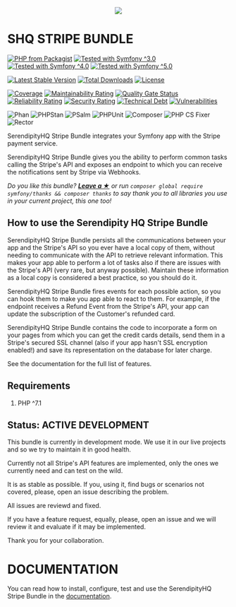 <p align="center">
    <a href="http://www.serendipityhq.com" target="_blank">
        <img src="http://www.serendipityhq.com/assets/open-source-projects/Logo-SerendipityHQ-Icon-Text-Purple.png">
    </a>
</p>

SHQ STRIPE BUNDLE
=================

[![PHP from Packagist](https://img.shields.io/packagist/php-v/serendipity_hq/stripe-bundle?color=%238892BF)](https://packagist.org/packages/serendipity_hq/stripe-bundle)
[![Tested with Symfony ^3.0](https://img.shields.io/badge/Symfony-%5E3.0-333)](https://github.com/Aerendir/stripe-bundle/actions)
[![Tested with Symfony ^4.0](https://img.shields.io/badge/Symfony-%5E4.0-333)](https://github.com/Aerendir/stripe-bundle/actions)
[![Tested with Symfony ^5.0](https://img.shields.io/badge/Symfony-%5E5.0-333)](https://github.com/Aerendir/stripe-bundle/actions)

[![Latest Stable Version](https://poser.pugx.org/serendipity_hq/stripe-bundle/v/stable.png)](https://packagist.org/packages/serendipity_hq/stripe-bundle)
[![Total Downloads](https://poser.pugx.org/serendipity_hq/stripe-bundle/downloads.svg)](https://packagist.org/packages/serendipity_hq/stripe-bundle)
[![License](https://poser.pugx.org/serendipity_hq/stripe-bundle/license.svg)](https://packagist.org/packages/serendipity_hq/stripe-bundle)

[![Coverage](https://sonarcloud.io/api/project_badges/measure?project=Aerendir_stripe-bundle&metric=coverage)](https://sonarcloud.io/dashboard?id=Aerendir_stripe-bundle)
[![Maintainability Rating](https://sonarcloud.io/api/project_badges/measure?project=Aerendir_stripe-bundle&metric=sqale_rating)](https://sonarcloud.io/dashboard?id=Aerendir_stripe-bundle)
[![Quality Gate Status](https://sonarcloud.io/api/project_badges/measure?project=Aerendir_stripe-bundle&metric=alert_status)](https://sonarcloud.io/dashboard?id=Aerendir_stripe-bundle)
[![Reliability Rating](https://sonarcloud.io/api/project_badges/measure?project=Aerendir_stripe-bundle&metric=reliability_rating)](https://sonarcloud.io/dashboard?id=Aerendir_stripe-bundle)
[![Security Rating](https://sonarcloud.io/api/project_badges/measure?project=Aerendir_stripe-bundle&metric=security_rating)](https://sonarcloud.io/dashboard?id=Aerendir_stripe-bundle)
[![Technical Debt](https://sonarcloud.io/api/project_badges/measure?project=Aerendir_stripe-bundle&metric=sqale_index)](https://sonarcloud.io/dashboard?id=Aerendir_stripe-bundle)
[![Vulnerabilities](https://sonarcloud.io/api/project_badges/measure?project=Aerendir_stripe-bundle&metric=vulnerabilities)](https://sonarcloud.io/dashboard?id=Aerendir_stripe-bundle)

![Phan](https://github.com/Aerendir/stripe-bundle/workflows/Phan/badge.svg)
![PHPStan](https://github.com/Aerendir/stripe-bundle/workflows/PHPStan/badge.svg)
![PSalm](https://github.com/Aerendir/stripe-bundle/workflows/PSalm/badge.svg)
![PHPUnit](https://github.com/Aerendir/stripe-bundle/workflows/PHPunit/badge.svg)
![Composer](https://github.com/Aerendir/stripe-bundle/workflows/Composer/badge.svg)
![PHP CS Fixer](https://github.com/Aerendir/stripe-bundle/workflows/PHP%20CS%20Fixer/badge.svg)
![Rector](https://github.com/Aerendir/stripe-bundle/workflows/Rector/badge.svg)

SerendipityHQ Stripe Bundle integrates your Symfony app with the Stripe payment service.

SerendipityHQ Stripe Bundle gives you the ability to perform common tasks calling the Stripe's API and exposes an endpoint to which you can receive the notifications sent by Stripe via Webhooks.

*Do you like this bundle? [**Leave a &#9733;**](#js-repo-pjax-container) or run `composer global require symfony/thanks && composer thanks` to say thank you to all libraries you use in your current project, this one too!*

How to use the Serendipity HQ Stripe Bundle
-------------------------------------------

SerendipityHQ Stripe Bundle persists all the communications between your app and the Stripe's API so you ever have a local copy of them, without needing to communicate with the API to retrieve relevant information. This makes your app able to perform a lot of tasks also if there are issues with the
Stripe's API (very rare, but anyway possible).
Maintain these information as a local copy is considered a best practice, so you should do it.

SerendipityHQ Stripe Bundle fires events for each possible action, so you can hook them to make you app able to react to them.
For example, if the endpoint receives a Refund Event from the Stripe's API, your app can update the subscription of the Customer's refunded card.

SerendipityHQ Stripe Bundle contains the code to incorporate a form on your pages from which you can get the credit cards details, send them in a Stripe's secured SSL channel (also if your app hasn't SSL encryption enabled!) and save its representation on the database for later charge.

See the documentation for the full list of features.

Requirements
------------

1. PHP ^7.1

Status: ACTIVE DEVELOPMENT
--------------------------

This bundle is currently in development mode. We use it in our live projects and so we try to maintain it in good health.

Currently not all Stripe's API features are implemented, only the ones we currently need and can test on the wild.

It is as stable as possible. If you, using it, find bugs or scenarios not covered, please, open an issue describing the problem.

All issues are reviewd and fixed.

If you have a feature request, equally, please, open an issue and we will review it and evaluate if it may be implemented.

Thank you for your collaboration.

DOCUMENTATION
=============

You can read how to install, configure, test and use the SerendipityHQ Stripe Bundle in the [documentation](docs/Index.md).

